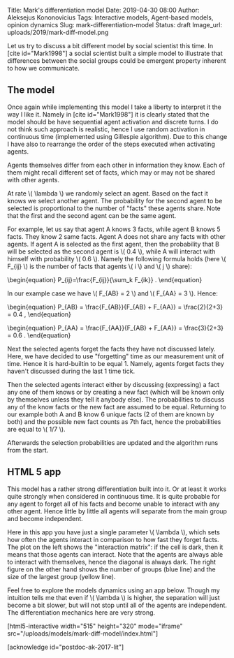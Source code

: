 Title: Mark's differentiation model
Date: 2019-04-30 08:00
Author: Aleksejus Kononovicius
Tags: Interactive models, Agent-based models, opinion dynamics
Slug: mark-differentiation-model
Status: draft
Image_url: uploads/2019/mark-diff-model.png

Let us try to discuss a bit different model by social scientist this time. In
[cite id="Mark1998"] a social scientist built a simple model to illustrate
that differences between the social groups could be emergent property inherent
to how we communicate.<!--more-->

## The model

Once again while implementing this model I take a liberty to interpret it the
way I like it. Namely in [cite id="Mark1998"] it is clearly stated that the
model should be have sequential agent activation and discrete turns. I do not
think such approach is realistic, hence I use random activation in continuous
time (implemented using Gillespie algorithm). Due to this change I have also to
rearrange the order of the steps executed when activating agents.

Agents themselves differ from each other in information they know. Each of them
might recall different set of facts, which may or may not be shared with other
agents.

At rate \\\( \lambda \\\) we randomly select an agent. Based on the fact it
knows we select another agent. The probability for the second agent to be
selected is proportional to the number of "facts" these agents share. Note that
the first and the second agent can be the same agent.

For example, let us say that agent A knows 3 facts, while agent B knows 5 facts.
They know 2 same facts. Agent A does not share any facts with other agents. If
agent A is selected as the first agent, then the probability that B will be
selected as the second agent is \\\( 0.4 \\\), while A will interact with
himself with probability \\\( 0.6 \\\). Namely the following formula holds (here
\\\( F\_{ij} \\\) is the number of facts that agents \\\( i \\\) and
\\\( j \\\) share):

\begin{equation}
P\_{ij}=\frac{F\_{ij}}{\sum\_k F\_{ik}} .
\end{equation}

In our example case we have \\\( F\_{AB} = 2 \\\) and \\\( F\_{AA} = 3 \\\).
Hence:

\begin{equation}
P\_{AB} = \frac{F\_{AB}}{F\_{AB} + F\_{AA}} = \frac{2}{2+3} = 0.4 ,
\end{equation}

\begin{equation}
P\_{AA} = \frac{F\_{AA}}{F\_{AB} + F\_{AA}} = \frac{3}{2+3} = 0.6 .
\end{equation}

Next the selected agents forget the facts they have not discussed lately. Here,
we have decided to use "forgetting" time as our measurement unit of time. Hence
it is hard-builtin to be equal 1. Namely, agents forget facts they haven't
discussed during the last 1 time tick.

Then the selected agents interact either by discussing (expressing) a fact any
one of them knows or by creating a new fact (which will be known only by
themselves unless they tell it anybody else). The probabilities to discuss any
of the know facts or the new fact are assumed to be equal. Returning to our
example both A and B know 6 unique facts (2 of them are known by both) and the
possible new fact counts as 7th fact, hence the probabilities are equal to
\\\( 1/7 \\\).

Afterwards the selection probabilities are updated and the algorithm runs from
the start.

## HTML 5 app

This model has a rather strong differentiation built into it. Or at least it
works quite strongly when considered in continuous time. It is quite probable
for any agent to forget all of his facts and become unable to interact with any
other agent. Hence little by little all agents will separate from the main
group and become independent.

Here in this app you have just a single parameter \\\( \lambda \\\), which sets
how often the agents interact in comparison to how fast they forget facts. The
plot on the left shows the "interaction matrix": if the cell is dark, then it
means that those agents can interact. Note that the agents are always able to
interact with themselves, hence the diagonal is always dark. The right figure
on the other hand shows the number of groups (blue line) and the size of the
largest group (yellow line).

Feel free to explore the models dynamics using an app below. Though my intuition
tells me that even if \\\( \lambda \\\) is higher, the separation will just
become a bit slower, but will not stop until all of the agents are independent.
The differentiation mechanics here are very strong.

[html5-interactive width="515" height="320" mode="iframe"
src="/uploads/models/mark-diff-model/index.html"]

[acknowledge id="postdoc-ak-2017-lit"]
